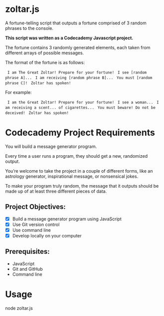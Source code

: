 # zoltar.js

A fortune-telling script that outputs a fortune comprised of 3 random phrases to the console. 

**This script was written as a Codecademy Javascript project.**

The fortune contains 3 randomly generated elements, each taken from different arrays of possible messages.

The format of the fortune is as follows:

` I am The Great Zoltar! Prepare for your fortune!`
` I see [random phrase A]...` 
` I am receiving [random phrase B]...`
` You must [random phrase C]!`
` Zoltar has spoken!`

For example:

` I am the Great Zoltar! Prepare for your fortune!`
` I see a woman...`
` I am receiving a scent... of cigarettes...`
` You must beware! Do not be deceived!`
` Zoltar has spoken!`

# Codecademy Project Requirements

You will build a message generator program. 

Every time a user runs a program, they should get a new, randomized output. 

You’re welcome to take the project in a couple of different forms, like an astrology generator, inspirational message, or nonsensical jokes. 

To make your program truly random, the message that it outputs should be made up of at least three different pieces of data.

## Project Objectives:

- [x] Build a message generator program using JavaScript
- [x] Use Git version control
- [x] Use command line
- [x] Develop locally on your computer

## Prerequisites:

- JavaScript
- Git and GitHub
- Command line


# Usage

node zoltar.js








